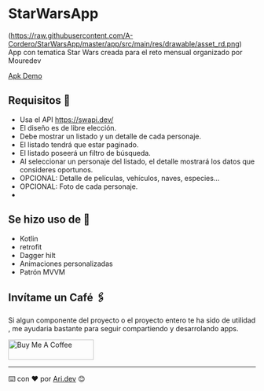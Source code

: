 # StarWarsApp


(https://raw.githubusercontent.com/A-Cordero/StarWarsApp/master/app/src/main/res/drawable/asset_rd.png)
App con tematica Star Wars creada para el reto mensual organizado por Mouredev

[Apk Demo ](https://drive.google.com/file/d/1SbQsDLwB8wtIWbV5hAG6NEKO21cN1AQz/view?usp=sharing)

## Requisitos 🚀

 - Usa el API https://swapi.dev/
 - El diseño es de libre elección.
 - Debe mostrar un listado y un detalle de cada personaje.
 - El listado tendrá que estar paginado.
 - El listado poseerá un filtro de búsqueda.
 - Al seleccionar un personaje del listado, el detalle mostrará los datos que consideres oportunos.
 - OPCIONAL: Detalle de películas, vehículos, naves, especies...
 - OPCIONAL: Foto de cada personaje.
 - 
## Se hizo uso de 🚀

 - Kotlin
 - retrofit
 - Dagger hilt
 - Animaciones personalizadas
 - Patrón MVVM


## Invítame un Café 🖇️
Si algun componente del proyecto o el proyecto entero te ha sido de utilidad , me ayudaria bastante
para seguir compartiendo y desarrolando apps.

<a href="https://www.buymeacoffee.com/arianocordN" target="_blank"><img src="https://cdn.buymeacoffee.com/buttons/default-orange.png" alt="Buy Me A Coffee" height="41" width="174"></a>

---
⌨️ con ❤️ por [Ari.dev](https://github.com/A-Cordero) 😊
